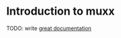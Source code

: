 # Introduction to muxx

TODO: write [great documentation](http://jacobian.org/writing/great-documentation/what-to-write/)
